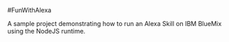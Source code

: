 #FunWithAlexa

A sample project demonstrating how to run an Alexa Skill on IBM BlueMix using the NodeJS runtime.